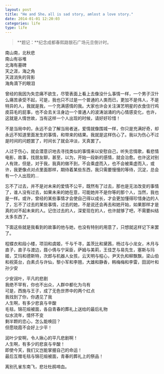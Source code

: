 ```yaml
---
layout: post
title: "He and She，all is sad story, amlost a love story."
date: 2014-01-01 12:20:03
categories: life
type: life
---
```


>**题记：**纪念成都春熙路银石广场元旦倒计时。

南山南，北秋悲  
南山有谷堆  
北海有墓碑  
天之涯，海之角  
天涯消失的背影  
海角滴下的眼泪  

曾经的我因为失恋痛不欲生，尽管表面上看上去像没什么事情一样，一个男子汉什么痛苦承受不起，可是，我也只不过是一个普通的人类而已，更加不是伟人，不是特异的人，我就是我，一个充满感情的我。大家也许会关注演艺明星的衣食住行鸡皮蒜毛的屁事，也不会去关注身边一个普通人的波涛汹涌的内心情感变化，也许，这就是人情世故，当有这样一个人出现的时候，请好好珍惜！

不是当局中的，永远不会了解当局者迷，爱情就像围城一样，你只是充满好奇，却永远不知道里面发生的事情，和带来的结果。我就是这样伤心了。我以为伤心不过是时间的问题罢了，时间长了就会冲淡，天真罢了。

人过于伤心，就会潜意识地去寻找类似的事情来以安慰自己，听失恋情歌，看悲情电影，故事，找朋友聊，甚至，以为，开始一段新的感情，就会治愈。也许这对别人有效，但是，对于我，我真的做不到，不会乘虚而入，也不会被乘虚而入，或许，我更像点对点里面那样，期待着某些东西，我只需要慢慢的等待，沉淀，总会有一个人出现的...

忘不了过去，并不是对未来的爱情不公平，既然有了过去，那也是无法改变的事情了，谁人没有过去，如果未来的她在意，可能她并不是你等的那个人，当然，我也是一样。或许，曾经的某些事情才会使自己得以成长，才会更加懂得珍惜身边的人了，忘不了过去的某些事情，过去的她，不是说还会再去和她开始，如果那样才是真的对不起未来的人。记住过去的人，深爱现在的人，也许就够了吧，不需要纠结太多东西了。

下面这些就是我看到的故事的他与她，也没有特别的用意了，只想就这样记下来罢了。

程蝶衣和段小楼，项羽和虞姬，千与千寻，盖茨比和黛茜，杨过与小龙女，木月与直子，直子与渡边，聂小倩与宁采臣，萨姆与美莉，王佳芝与易先生，塞斯与玛姬，艾玛和德斯特，次郎与机器人女孩，云天明与程心，尹天仇和柳飘飘，梁山伯和祝英台，白素贞与许仙，黎小军和李翘，大雄和静香，韩梅梅和李雷，田润叶和孙少安

少安润叶，平凡的悲剧  
我绝不罕有，你也不出众，人群中都化为乌有  
可是，西施与王子，成了无色世界中的两个红点  
我找到了你，你遇见了我  
人生啊，有多少悲哀与辛酸  
毛毯，锦花缎被面，各自青春的葬礼上送给的最后礼物  
似水流年，情怀不变  
剩半颗的恋心，怎么能唤回？  
但愿晓霞不会好上少平！

润叶少安啊，令人揪心的平凡悲剧啊！  
人生啊，有多少的悲哀与辛酸！  
即使今天，我们又岂能掌握自己的命运！  
最后互赠毛毯与锦花缎被面，青春的葬礼上的祭品！  

离别孔雀东南飞，悲壮杜鹃啼血。